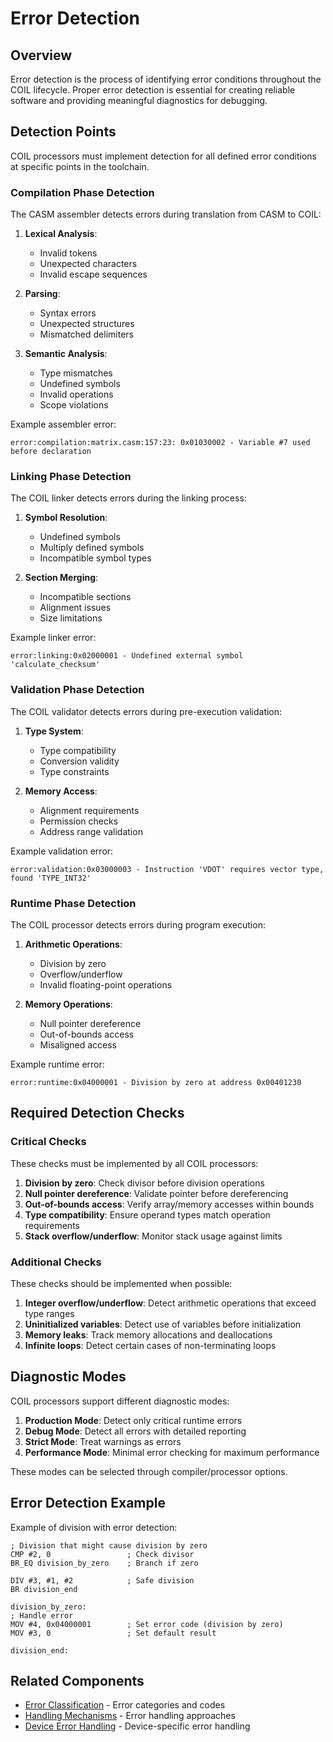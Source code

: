 # Error Detection

## Overview

Error detection is the process of identifying error conditions throughout the COIL lifecycle. Proper error detection is essential for creating reliable software and providing meaningful diagnostics for debugging.

## Detection Points

COIL processors must implement detection for all defined error conditions at specific points in the toolchain.

### Compilation Phase Detection

The CASM assembler detects errors during translation from CASM to COIL:

1. **Lexical Analysis**:
   - Invalid tokens
   - Unexpected characters
   - Invalid escape sequences

2. **Parsing**:
   - Syntax errors
   - Unexpected structures
   - Mismatched delimiters

3. **Semantic Analysis**:
   - Type mismatches
   - Undefined symbols
   - Invalid operations
   - Scope violations

Example assembler error:
```
error:compilation:matrix.casm:157:23: 0x01030002 - Variable #7 used before declaration
```

### Linking Phase Detection

The COIL linker detects errors during the linking process:

1. **Symbol Resolution**:
   - Undefined symbols
   - Multiply defined symbols
   - Incompatible symbol types

2. **Section Merging**:
   - Incompatible sections
   - Alignment issues
   - Size limitations

Example linker error:
```
error:linking:0x02000001 - Undefined external symbol 'calculate_checksum'
```

### Validation Phase Detection

The COIL validator detects errors during pre-execution validation:

1. **Type System**:
   - Type compatibility
   - Conversion validity
   - Type constraints

2. **Memory Access**:
   - Alignment requirements
   - Permission checks
   - Address range validation

Example validation error:
```
error:validation:0x03000003 - Instruction 'VDOT' requires vector type, found 'TYPE_INT32'
```

### Runtime Phase Detection

The COIL processor detects errors during program execution:

1. **Arithmetic Operations**:
   - Division by zero
   - Overflow/underflow
   - Invalid floating-point operations

2. **Memory Operations**:
   - Null pointer dereference
   - Out-of-bounds access
   - Misaligned access

Example runtime error:
```
error:runtime:0x04000001 - Division by zero at address 0x00401230
```

## Required Detection Checks

### Critical Checks

These checks must be implemented by all COIL processors:

1. **Division by zero**: Check divisor before division operations
2. **Null pointer dereference**: Validate pointer before dereferencing
3. **Out-of-bounds access**: Verify array/memory accesses within bounds
4. **Type compatibility**: Ensure operand types match operation requirements
5. **Stack overflow/underflow**: Monitor stack usage against limits

### Additional Checks

These checks should be implemented when possible:

1. **Integer overflow/underflow**: Detect arithmetic operations that exceed type ranges
2. **Uninitialized variables**: Detect use of variables before initialization
3. **Memory leaks**: Track memory allocations and deallocations
4. **Infinite loops**: Detect certain cases of non-terminating loops

## Diagnostic Modes

COIL processors support different diagnostic modes:

1. **Production Mode**: Detect only critical runtime errors
2. **Debug Mode**: Detect all errors with detailed reporting
3. **Strict Mode**: Treat warnings as errors
4. **Performance Mode**: Minimal error checking for maximum performance

These modes can be selected through compiler/processor options.

## Error Detection Example

Example of division with error detection:

```
; Division that might cause division by zero
CMP #2, 0                 ; Check divisor
BR_EQ division_by_zero    ; Branch if zero

DIV #3, #1, #2            ; Safe division
BR division_end

division_by_zero:
; Handle error
MOV #4, 0x04000001        ; Set error code (division by zero)
MOV #3, 0                 ; Set default result

division_end:
```

## Related Components

- [Error Classification](/coil-docs/core/error-classification.md) - Error categories and codes
- [Handling Mechanisms](/coil-docs/core/handling-mechanisms.md) - Error handling approaches
- [Device Error Handling](/coil-docs/core/device-error-handling.md) - Device-specific error handling